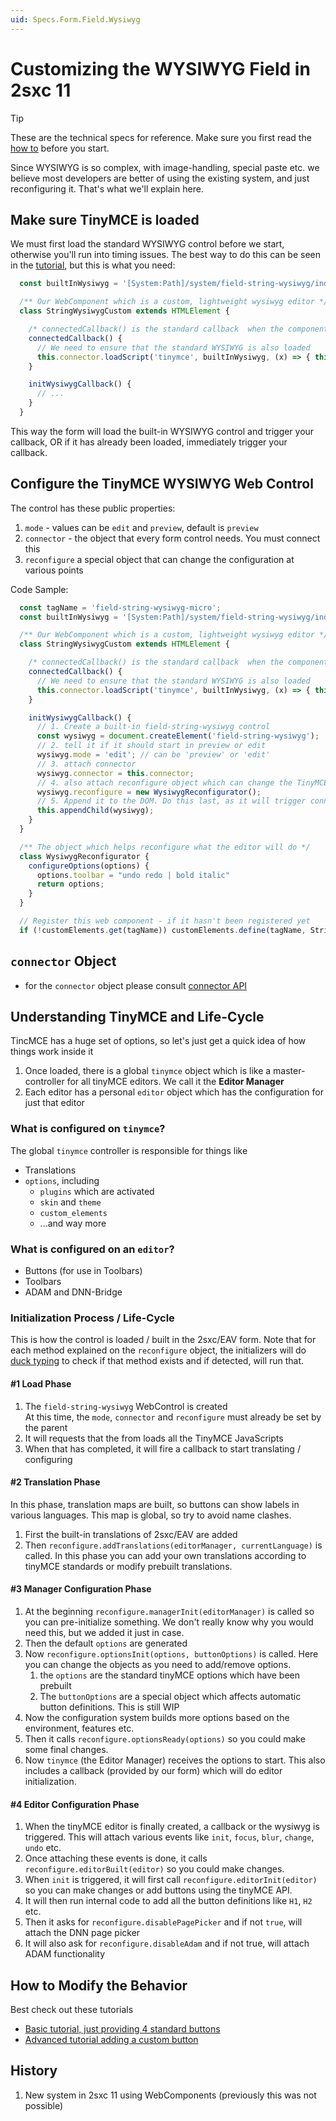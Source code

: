 ```yaml
---
uid: Specs.Form.Field.Wysiwyg
---
```


# Customizing the WYSIWYG Field in 2sxc 11

> [!TIP]
> These are the technical specs for reference. Make sure you first read the [how to](xref:Basics.Browser.EditUx.Index) before you start. 

Since WYSIWYG is so complex, with image-handling, special paste etc. we believe most developers are better of using the existing system, and just reconfiguring it. That's what we'll explain here. 

## Make sure TinyMCE is loaded

We must first load the standard WYSIWYG control before we start, otherwise you'll run into timing issues. The best way to do this can be seen in the [tutorial](https://2sxc.org/dnn-tutorials/en/razor/ui241/page), but this is what you need:

```ts
  const builtInWysiwyg = '[System:Path]/system/field-string-wysiwyg/index.js';

  /** Our WebComponent which is a custom, lightweight wysiwyg editor */
  class StringWysiwygCustom extends HTMLElement {

    /* connectedCallback() is the standard callback  when the component has been attached */
    connectedCallback() {
      // We need to ensure that the standard WYSIWYG is also loaded
      this.connector.loadScript('tinymce', builtInWysiwyg, (x) => { this.initWysiwygCallback() })
    }

    initWysiwygCallback() {
      // ...
    }
  }
```

This way the form will load the built-in WYSIWYG control and trigger your callback, OR if it has already been loaded, immediately trigger your callback. 

## Configure the TinyMCE WYSIWYG Web Control

The control has these public properties:

1. `mode` - values can be `edit` and `preview`, default is `preview`
1. `connector` - the object that every form control needs. You must connect this
1. `reconfigure` a special object that can change the configuration at various points

Code Sample:

```js
  const tagName = 'field-string-wysiwyg-micro';
  const builtInWysiwyg = '[System:Path]/system/field-string-wysiwyg/index.js';

  /** Our WebComponent which is a custom, lightweight wysiwyg editor */
  class StringWysiwygCustom extends HTMLElement {

    /* connectedCallback() is the standard callback  when the component has been attached */
    connectedCallback() {
      // We need to ensure that the standard WYSIWYG is also loaded
      this.connector.loadScript('tinymce', builtInWysiwyg, (x) => { this.initWysiwygCallback() })
    }

    initWysiwygCallback() {
      // 1. Create a built-in field-string-wysiwyg control
      const wysiwyg = document.createElement('field-string-wysiwyg');
      // 2. tell it if it should start in preview or edit
      wysiwyg.mode = 'edit'; // can be 'preview' or 'edit'
      // 3. attach connector
      wysiwyg.connector = this.connector;
      // 4. also attach reconfigure object which can change the TinyMCE as it's initialized
      wysiwyg.reconfigure = new WysiwygReconfigurator();
      // 5. Append it to the DOM. Do this last, as it will trigger connectedCallback() in the wysiwyg
      this.appendChild(wysiwyg);
    }
  }

  /** The object which helps reconfigure what the editor will do */
  class WysiwygReconfigurator {
    configureOptions(options) {
      options.toolbar = "undo redo | bold italic"
      return options;
    }
  }

  // Register this web component - if it hasn't been registered yet
  if (!customElements.get(tagName)) customElements.define(tagName, StringWysiwygCustom);
```

## `connector` Object

* for the `connector` object please consult [connector API](xref:Specs.Form.JsConnector)


## Understanding TinyMCE and Life-Cycle

TincMCE has a huge set of options, so let's just get a quick idea of how things work inside it

1. Once loaded, there is a global `tinymce` object which is like a master-controller for all tinyMCE editors. We call it the **Editor Manager**
1. Each editor has a personal `editor` object which has the configuration for just that editor

### What is configured on `tinymce`?

The global `tinymce` controller is responsible for things like

* Translations
* `options`, including
    * `plugins` which are activated
    * `skin` and `theme`
    * `custom_elements`
    * ...and way more

### What is configured on an `editor`?

* Buttons (for use in Toolbars)
* Toolbars
* ADAM and DNN-Bridge

### Initialization Process / Life-Cycle

This is how the control is loaded / built in the 2sxc/EAV form. Note that for each method explained on the `reconfigure` object, the initializers will do [duck typing](https://en.wikipedia.org/wiki/Duck_typing) to check if that method exists and if detected, will run that.

#### #1 Load Phase

1. The `field-string-wysiwyg` WebControl is created  
At this time, the `mode`, `connector` and `reconfigure` must already be set by the parent
1. It will requests that the from loads all the TinyMCE JavaScripts
1. When that has completed, it will fire a callback to start translating / configuring

#### #2 Translation Phase

In this phase, translation maps are built, so buttons can show labels in various languages. This map is global, so try to avoid name clashes. 

1. First the built-in translations of 2sxc/EAV are added
1. Then `reconfigure.addTranslations(editorManager, currentLanguage)` is called. In this phase you can add your own translations according to tinyMCE standards or modify prebuilt translations. 

#### #3 Manager Configuration Phase

1. At the beginning `reconfigure.managerInit(editorManager)` is called so you can pre-initialize something. We don't really know why you would need this, but we added it just in case. 
1. Then the default `options` are generated
1. Now `reconfigure.optionsInit(options, buttonOptions)` is called. Here you can change the objects as you need to add/remove options.
    1. the `options` are the standard tinyMCE options which have been prebuilt
    1. The `buttonOptions` are a special object which affects automatic button definitions. This is still WIP
1. Now the configuration system builds more options based on the environment, features etc. 
1. Then it calls `reconfigure.optionsReady(options)` so you could make some final changes.
1. Now `tinymce` (the Editor Manager) receives the options to start. This also includes a callback (provided by our form) which will do editor initialization. 

#### #4 Editor Configuration Phase

1. When the tinyMCE editor is finally created, a callback or the wysiwyg is triggered. This will attach various events like `init`, `focus`, `blur`, `change`, `undo` etc.
1. Once attaching these events is done, it calls `reconfigure.editorBuilt(editor)` so you could make changes. 
1. When `init` is triggered, it will first call `reconfigure.editorInit(editor)` so you can make changes or add buttons using the tinyMCE API. 
1. It will then run internal code to add all the button definitions like `H1`, `H2` etc.
1. Then it asks for `reconfigure.disablePagePicker` and if not `true`, will attach the DNN page picker
1. It will also ask for `reconfigure.disableAdam` and if not true, will attach ADAM functionality


## How to Modify the Behavior

Best check out these tutorials

* [Basic tutorial, just providing 4 standard buttons](https://2sxc.org/dnn-tutorials/en/razor/ui241/page)
* [Advanced tutorial adding a custom button](https://2sxc.org/dnn-tutorials/en/razor/ui242/page)


## History

1. New system in 2sxc 11 using WebComponents (previously this was not possible)